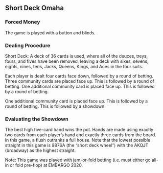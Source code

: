 Short Deck Omaha
----------------

### Forced Money

The game is played with a button and blinds. 

### Dealing Procedure

Short Deck: A deck of 36 cards is used, where all of the deuces, treys, fours,
and fives have been removed, leaving a deck with sixes, sevens, eights, nines,
tens, Jacks, Queens, Kings, and Aces in the four suits.

Each player is dealt four cards face down, followed by a round of betting.
Three community cards are placed face up. This is followed by a round of betting.
One additional community card is placed face up. This is followed by a round of
betting.

One additional community card is placed face up. This is followed by a round of
betting. This is followed by a showdown.

### Evaluating the Showdown

The best high five-card hand wins the pot. Hands are made using exactly two
cards from each player’s hand and exactly three cards from the board. In this
game, a flush outranks a full house. Note that the lowest possible straight in
this game is 9876A (the “short deck wheel”) with the AKQJT (broadway) as the
highest straight.

Note: This game was played with [jam-or-fold](./jam-or-fold.md) betting
(i.e. must either go all-in or fold pre-flop) at EMBARGO 2020.

